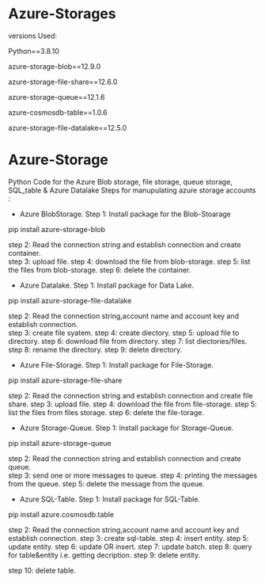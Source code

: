 # Azure-Storages
versions Used:

Python==3.8.10

azure-storage-blob==12.9.0

azure-storage-file-share==12.6.0

azure-storage-queue==12.1.6

azure-cosmosdb-table==1.0.6

azure-storage-file-datalake==12.5.0

# Azure-Storage
Python Code for the Azure Blob storage, file storage, queue storage, SQL_table &amp; Azure Datalake
Steps for manupulating azure storage accounts :

* Azure BlobStorage.
Step 1: Install package for the Blob-Stoarage

pip install azure-storage-blob

step 2: Read the connection string and establish connection and create container.	
step 3: upload file.
step 4: download the file from blob-storage.
step 5: list the files from blob-storage.
step 6: delete the container.

* Azure Datalake.
Step 1: Install package for Data Lake.

pip install azure-storage-file-datalake

step 2: Read the connection string,account name and account key and establish connection. 	
step 3: create file syatem. 
step 4: create diectory.
step 5: upload file to directory.
step 6: download file from directory.
step 7: list diectories/files.
step 8: rename the directory.
step 9: delete directory.

* Azure File-Storage.
Step 1: Install package for File-Storage.

pip install azure-storage-file-share

step 2: Read the connection string and establish connection and  create file share.	
step 3: upload file. 
step 4: download the file from file-storage.
step 5: list the files from files storage.
step 6: delete the file-torage.

* Azure Storage-Queue.
Step 1: Install package for Storage-Queue.

pip install azure-storage-queue

step 2: Read the connection string and establish connection and create queue.	
step 3: send one or more messages to queue.
step 4: printing the messages from the queue.
step 5: delete the message from the queue.

* Azure SQL-Table. 
Step 1: Install package for SQL-Table.

pip install azure.cosmosdb.table

step 2: Read the connection string,account name and account key and establish connection.
step 3: create sql-table.
step 4: insert entity.
step 5: update entity.
step 6: update OR insert.
step 7: update batch.
step 8: query for table&entity i.e. getting decription.
step 9: delete entity.

step 10: delete table.
